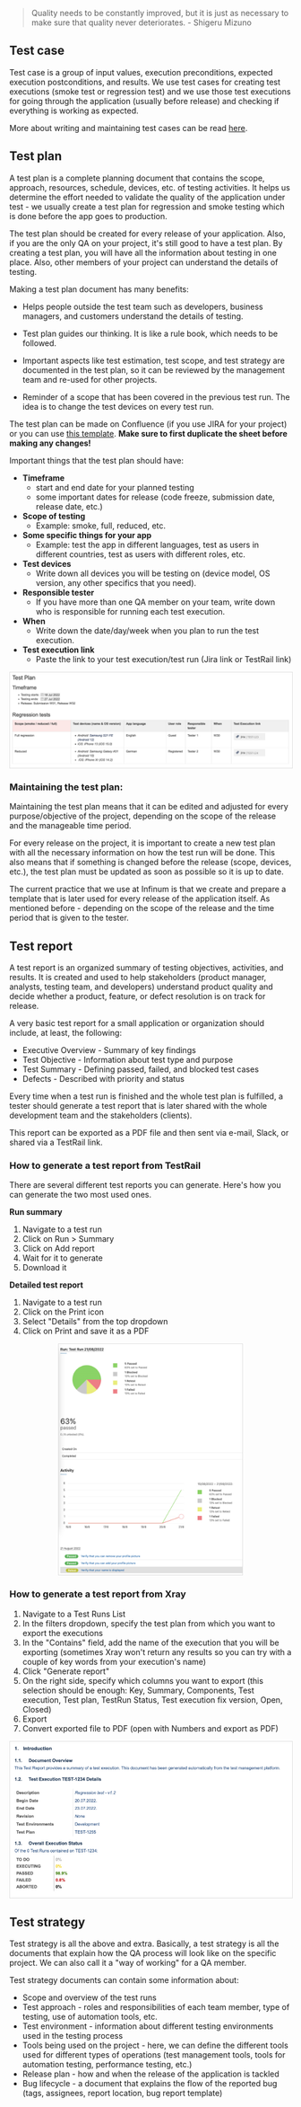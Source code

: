  > Quality needs to be constantly improved, but it is just as necessary to make sure that quality never deteriorates. - Shigeru Mizuno

## Test case

Test case is a group of input values, execution preconditions, expected execution postconditions, and results. We use test cases for creating test executions (smoke test or regression test) and we use those test executions for going through the application (usually before release) and checking if everything is working as expected.

More about writing and maintaining test cases can be read [here](https://infinum.com/handbook/qa/basics/writing-test-cases).


## Test plan

A test plan is a complete planning document that contains the scope, approach, resources, schedule, devices, etc. of testing activities. It helps us determine the effort needed to validate the quality of the application under test - we usually create a test plan for regression and smoke testing which is done before the app goes to production.

The test plan should be created for every release of your application. Also, if you are the only QA on your project, it's still good to have a test plan. By creating a test plan, you will have all the information about testing in one place. Also, other members of your project can understand the details of testing.

Making a test plan document has many benefits:

- Helps people outside the test team such as developers, business managers, and customers understand the details of testing.

- Test plan guides our thinking. It is like a rule book, which needs to be followed.

- Important aspects like test estimation, test scope, and test strategy are documented in the test plan, so it can be reviewed by the management team and re-used for other projects.

- Reminder of a scope that has been covered in the previous test run. The idea is to change the test devices on every test run.

The test plan can be made on Confluence (if you use JIRA for your project) or you can use [this template](https://docs.google.com/spreadsheets/d/1dloUoYvjowlIzo78MvoIg1k5PuOigW9OS_cmHVodPoI/edit#gid=0). **Make sure to first duplicate the sheet before making any changes!**


Important things that the test plan should have:

- **Timeframe**
  - start and end date for your planned testing
  - some important dates for release (code freeze, submission date, release date, etc.)
- **Scope of testing**
  - Example: smoke, full, reduced, etc.
- **Some specific things for your app**
  - Example: test the app in different languages, test as users in different countries, test as users with different roles, etc.
- **Test devices**
  - Write down all devices you will be testing on (device model, OS version, any other specifics that you need).
- **Responsible tester**
  - If you have more than one QA member on your team, write down who is responsible for running each test execution.
- **When**
  - Write down the date/day/week when you plan to run the test execution.
- **Test execution link**
  - Paste the link to your test execution/test run (Jira link or TestRail link)

<span style="display:block; border: 1px solid #e0e0e0; margin-left:auto; margin-right:auto; width:100%;">![JIRA_test_plan.jpg](/img/JIRA_test_plan.jpg)</span>

### Maintaining the test plan:

Maintaining the test plan means that it can be edited and adjusted for every purpose/objective of the project, depending on the scope of the release and the manageable time period.

For every release on the project, it is important to create a new test plan with all the necessary information on how the test run will be done. This also means that if something is changed before the release (scope, devices, etc.), the test plan must be updated as soon as possible so it is up to date.

The current practice that we use at Infinum is that we create and prepare a template that is later used for every release of the application itself. As mentioned before - depending on the scope of the release and the time period that is given to the tester.

  
## Test report

A test report is an organized summary of testing objectives, activities, and results. It is created and used to help stakeholders (product manager, analysts, testing team, and developers) understand product quality and decide whether a product, feature, or defect resolution is on track for release.

A very basic test report for a small application or organization should include, at least, the following:

- Executive Overview - Summary of key findings
- Test Objective - Information about test type and purpose
- Test Summary - Defining passed, failed, and blocked test cases
- Defects - Described with priority and status
   
Every time when a test run is finished and the whole test plan is fulfilled, a tester should generate a test report that is later shared with the whole development team and the stakeholders (clients).

This report can be exported as a PDF file and then sent via e-mail, Slack, or shared via a TestRail link.

### How to generate a test report from TestRail

There are several different test reports you can generate. Here's how you can generate the two most used ones.

**Run summary**

1. Navigate to a test run
2. Click on Run > Summary
3. Click on Add report
4. Wait for it to generate
5. Download it 

**Detailed test report**

1. Navigate to a test run
2. Click on the Print icon
3. Select "Details" from the top dropdown
4. Click on Print and save it as a PDF

<span style="display:block; border: 1px solid #e0e0e0; margin-left:auto; margin-right:auto; width:65%;">![Testrail_test_report.jpg](/img/Testrail_test_report.jpg)</span>

### How to generate a test report from Xray 

1. Navigate to a Test Runs List
2. In the filters dropdown, specify the test plan from which you want to export the executions 
3. In the "Contains" field, add the name of the execution that you will be exporting (sometimes Xray won't return any results so you can try with a couple of key words from your execution's name) 
4. Click "Generate report"
5. On the right side, specify which columns you want to export (this selection should be enough: Key, Summary, Components, Test execution, Test plan, TestRun Status, Test execution fix version, Open, Closed)
6. Export
7. Convert exported file to PDF (open with Numbers and export as PDF)

<span style="display:block; border: 1px solid #e0e0e0; margin-left:auto; margin-right:auto; width:100%;">![Xray_test_report.jpg](/img/Xray_test_report.jpg)</span>

## Test strategy

Test strategy is all the above and extra. Basically, a test strategy is all the documents that explain how the QA process will look like on the specific project. We can also call it a "way of working" for a QA member.

Test strategy documents can contain some information about:

- Scope and overview of the test runs
- Test approach - roles and responsibilities of each team member, type of testing, use of automation tools, etc.
- Test environment - information about different testing environments used in the testing process
- Tools being used on the project - here, we can define the different tools used for different types of operations (test management tools, tools for automation testing, performance testing, etc.)
- Release plan - how and when the release of the application is tackled
- Bug lifecycle - a document that explains the flow of the reported bug (tags, assignees, report location, bug report template)
